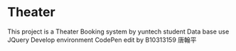 # Theater
This project is a Theater Booking system by yuntech student
Data base use JQuery
Develop environment CodePen
edit by B10313159 唐翰平
